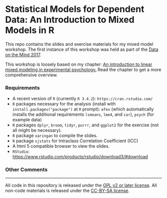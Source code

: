 # Statistical Models for Dependent Data: An Introduction to Mixed Models in R

This repo contains the slides and exercise materials for my mixed model workshop. The first instance of this workshop was held as part of the [Data on the Mind 2017](http://www.dataonthemind.org/2017-workshop).

This workshop is loosely based on my chapter: [An introduction to linear mixed modeling in experimental psychology.](http://singmann.org/download/publications/singmann_kellen-introduction-mixed-models.pdf)
Read the chapter to get a more comprehensive overview.

### Requirements
- A recent version of `R` (currently `R 3.4.2`): `https://cran.rstudio.com/`
- `R` packages necessary for the analysis (install with `install.packages("package")` at `R` prompt): `afex` (which automatically installs the additional requirements `lsmeans`, `lme4`, and `car`), `psych` (for example data)
- `R` packages `dplyr`, `broom`, `tidyr`, `purrr`, and `ggplot2` for the exercise (not all might be necessary).
- `R` package `xaringan` to compile the slides.
- `R` package `sjstats` for Intraclass Correlation Coefficient (ICC)
- A html 5 compatible browser to view the slides.
- `RStudio`: https://www.rstudio.com/products/rstudio/download3/#download

### Other Comments



---

All code in this repository is released under the [GPL v2 or later license](https://www.gnu.org/licenses/old-licenses/gpl-2.0.en.html). All non-code materials is released under the [CC-BY-SA license](https://creativecommons.org/licenses/by-sa/4.0/).
